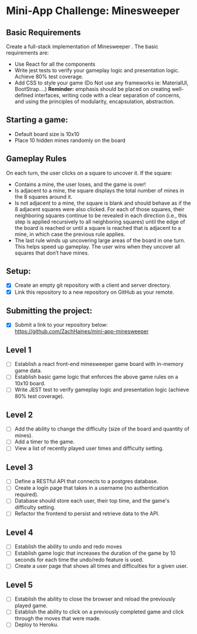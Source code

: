 # Mini-App Challenge: Minesweeper

## Basic Requirements
Create a full-stack implementation of Minesweeper  . The basic requirements are:

- Use React for all the components
- Write jest tests to verify your gameplay logic and presentation logic. Achieve 80% test coverage.
- Add CSS to style your game (Do Not use any frameworks ie: MaterialUI, BootStrap....)
**Reminder:** emphasis should be placed on creating well-defined interfaces, writing code with a clear separation of concerns, and using the principles of modularity, encapsulation, abstraction.

## Starting a game:
- Default board size is 10x10
- Place 10 hidden mines randomly on the board

## Gameplay Rules
On each turn, the user clicks on a square to uncover it. If the square:

- Contains a mine, the user loses, and the game is over!
- Is adjacent to a mine, the square displays the total number of mines in the 8 squares around it.
- Is not adjacent to a mine, the square is blank and should behave as if the 8 adjacent squares were also clicked. For each of those squares, their neighboring squares continue to be revealed in each direction (i.e., this step is applied recursively to all neighboring squares) until the edge of the board is reached or until a square is reached that is adjacent to a mine, in which case the previous rule applies.
- The last rule winds up uncovering large areas of the board in one turn. This helps speed up gameplay. The user wins when they uncover all squares that don’t have mines.

## Setup:
- [X] Create an empty git repository with a client and server directory.
- [X] Link this repository to a new repository on GitHub as your remote.

## Submitting the project:
- [X] Submit a link to your repository below: https://github.com/ZachHaines/mini-app-minesweeper

## Level 1
- [ ] Establish a react front-end minesweeper game board with in-memory game data.
- [ ] Establish basic game logic that enforces the above game rules on a 10x10 board.
- [ ] Write JEST test to verify gameplay logic and presentation logic (achieve 80% test coverage).

## Level 2
- [ ] Add the ability to change the difficulty (size of the board and quantity of mines).
- [ ] Add a timer to the game.
- [ ] View a list of recently played user times and difficulty setting.

## Level 3
- [ ] Define a RESTful API that connects to a postgres database.
- [ ] Create a login page that takes in a username (no authentication required).
- [ ] Database should store each user, their top time, and the game's difficulty setting.
- [ ] Refactor the frontend to persist and retrieve data to the API.

## Level 4
- [ ] Establish the ability to undo and redo moves
- [ ] Establish game logic that increases the duration of the game by 10 seconds for each time the undo/redo feature is used.
- [ ] Create a user page that shows all times and difficulties for a given user.

## Level 5
- [ ] Establish the ability to close the browser and reload the previously played game.
- [ ] Establish the ability to click on a previously completed game and click through the moves that were made.
- [ ] Deploy to Heroku.